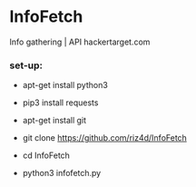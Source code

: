 # InfoFetch
Info gathering | API hackertarget.com

<h3> set-up: </h3>

* apt-get install python3

* pip3 install requests

* apt-get install git

* git clone https://github.com/riz4d/InfoFetch

* cd InfoFetch

* python3 infofetch.py
